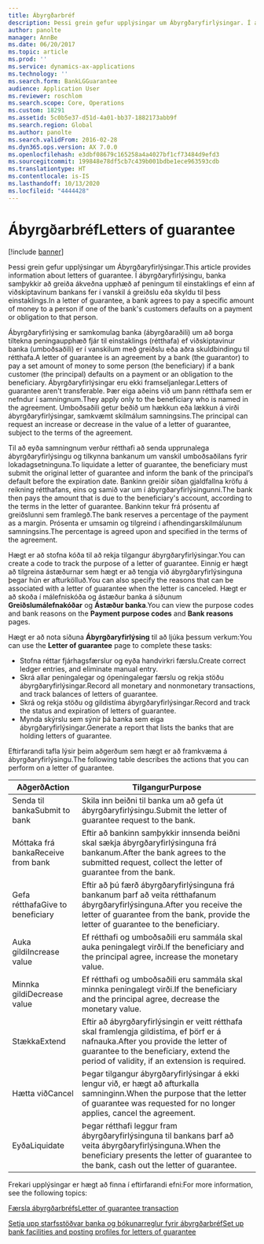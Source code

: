 ```yaml
---
title: Ábyrgðarbréf
description: Þessi grein gefur upplýsingar um Ábyrgðaryfirlýsingar. Í ábyrgðaryfirlýsingu, banka samþykkir að greiða ákveðna upphæð af peningum til einstaklings ef einn af viðskiptavinum bankans fer í vanskil á greiðslu eða skyldu til þess einstaklings.
author: panolte
manager: AnnBe
ms.date: 06/20/2017
ms.topic: article
ms.prod: ''
ms.service: dynamics-ax-applications
ms.technology: ''
ms.search.form: BankLGGuarantee
audience: Application User
ms.reviewer: roschlom
ms.search.scope: Core, Operations
ms.custom: 18291
ms.assetid: 5c0b5e37-d51d-4a01-bb37-1882173abb9f
ms.search.region: Global
ms.author: panolte
ms.search.validFrom: 2016-02-28
ms.dyn365.ops.version: AX 7.0.0
ms.openlocfilehash: e3dbf08679c165258a4a4027bf1cf73484d9efd3
ms.sourcegitcommit: 199848e78df5cb7c439b001bdbe1ece963593cdb
ms.translationtype: HT
ms.contentlocale: is-IS
ms.lasthandoff: 10/13/2020
ms.locfileid: "4444428"
---
```

# <a name="letters-of-guarantee"></a><span data-ttu-id="ca20d-104">Ábyrgðarbréf</span><span class="sxs-lookup"><span data-stu-id="ca20d-104">Letters of guarantee</span></span>

[!include [banner](../includes/banner.md)]

<span data-ttu-id="ca20d-105">Þessi grein gefur upplýsingar um Ábyrgðaryfirlýsingar.</span><span class="sxs-lookup"><span data-stu-id="ca20d-105">This article provides information about letters of guarantee.</span></span> <span data-ttu-id="ca20d-106">Í ábyrgðaryfirlýsingu, banka samþykkir að greiða ákveðna upphæð af peningum til einstaklings ef einn af viðskiptavinum bankans fer í vanskil á greiðslu eða skyldu til þess einstaklings.</span><span class="sxs-lookup"><span data-stu-id="ca20d-106">In a letter of guarantee, a bank agrees to pay a specific amount of money to a person if one of the bank's customers defaults on a payment or obligation to that person.</span></span> 

<span data-ttu-id="ca20d-107">Ábyrgðaryfirlýsing er samkomulag banka (ábyrgðaraðili) um að borga tiltekna peningaupphæð fjár til einstaklings (rétthafa) ef viðskiptavinur banka (umboðsaðili) er í vanskilum með greiðslu eða aðra skuldbindingu til rétthafa.</span><span class="sxs-lookup"><span data-stu-id="ca20d-107">A letter of guarantee is an agreement by a bank (the guarantor) to pay a set amount of money to some person (the beneficiary) if a bank customer (the principal) defaults on a payment or an obligation to the beneficiary.</span></span> <span data-ttu-id="ca20d-108">Ábyrgðaryfirlýsingar eru ekki framseljanlegar.</span><span class="sxs-lookup"><span data-stu-id="ca20d-108">Letters of guarantee aren't transferable.</span></span> <span data-ttu-id="ca20d-109">Þær eiga aðeins við um þann rétthafa sem er nefndur í samningnum.</span><span class="sxs-lookup"><span data-stu-id="ca20d-109">They apply only to the beneficiary who is named in the agreement.</span></span> <span data-ttu-id="ca20d-110">Umboðsaðili getur beðið um hækkun eða lækkun á virði ábyrgðaryfirlýsingar, samkvæmt skilmálum samningsins.</span><span class="sxs-lookup"><span data-stu-id="ca20d-110">The principal can request an increase or decrease in the value of a letter of guarantee, subject to the terms of the agreement.</span></span> 

<span data-ttu-id="ca20d-111">Til að eyða samningnum verður rétthafi að senda upprunalega ábyrgðaryfirlýsingu og tilkynna bankanum um vanskil umboðsaðilans fyrir lokadagsetninguna.</span><span class="sxs-lookup"><span data-stu-id="ca20d-111">To liquidate a letter of guarantee, the beneficiary must submit the original letter of guarantee and inform the bank of the principal’s default before the expiration date.</span></span> <span data-ttu-id="ca20d-112">Bankinn greiðir síðan gjaldfallna kröfu á reikning rétthafans, eins og samið var um í ábyrgðaryfirlýsingunni.</span><span class="sxs-lookup"><span data-stu-id="ca20d-112">The bank then pays the amount that is due to the beneficiary's account, according to the terms in the letter of guarantee.</span></span> <span data-ttu-id="ca20d-113">Bankinn tekur frá prósentu af greiðslunni sem framlegð.</span><span class="sxs-lookup"><span data-stu-id="ca20d-113">The bank reserves a percentage of the payment as a margin.</span></span> <span data-ttu-id="ca20d-114">Prósenta er umsamin og tilgreind í afhendingarskilmálunum samningsins.</span><span class="sxs-lookup"><span data-stu-id="ca20d-114">The percentage is agreed upon and specified in the terms of the agreement.</span></span> 

<span data-ttu-id="ca20d-115">Hægt er að stofna kóða til að rekja tilgangur ábyrgðaryfirlýsingar.</span><span class="sxs-lookup"><span data-stu-id="ca20d-115">You can create a code to track the purpose of a letter of guarantee.</span></span> <span data-ttu-id="ca20d-116">Einnig er hægt að tilgreina ástæðurnar sem hægt er að tengja við ábyrgðaryfirlýsinguna þegar hún er afturkölluð.</span><span class="sxs-lookup"><span data-stu-id="ca20d-116">You can also specify the reasons that can be associated with a letter of guarantee when the letter is canceled.</span></span> <span data-ttu-id="ca20d-117">Hægt er að skoða í málefniskóða og ástæður banka á síðunum **Greiðslumálefnakóðar** og **Ástæður banka**.</span><span class="sxs-lookup"><span data-stu-id="ca20d-117">You can view the purpose codes and bank reasons on the **Payment purpose codes** and **Bank reasons** pages.</span></span> 

<span data-ttu-id="ca20d-118">Hægt er að nota síðuna **Ábyrgðaryfirlýsing** til að ljúka þessum verkum:</span><span class="sxs-lookup"><span data-stu-id="ca20d-118">You can use the **Letter of guarantee** page to complete these tasks:</span></span>

-   <span data-ttu-id="ca20d-119">Stofna réttar fjárhagsfærslur og eyða handvirkri færslu.</span><span class="sxs-lookup"><span data-stu-id="ca20d-119">Create correct ledger entries, and eliminate manual entry.</span></span>
-   <span data-ttu-id="ca20d-120">Skrá allar peningalegar og ópeningalegar færslu og rekja stöðu ábyrgðaryfirlýsingar.</span><span class="sxs-lookup"><span data-stu-id="ca20d-120">Record all monetary and nonmonetary transactions, and track balances of letters of guarantee.</span></span>
-   <span data-ttu-id="ca20d-121">Skrá og rekja stöðu og gildistíma ábyrgðaryfirlýsingar.</span><span class="sxs-lookup"><span data-stu-id="ca20d-121">Record and track the status and expiration of letters of guarantee.</span></span>
-   <span data-ttu-id="ca20d-122">Mynda skýrslu sem sýnir þá banka sem eiga ábyrgðaryfirlýsingar.</span><span class="sxs-lookup"><span data-stu-id="ca20d-122">Generate a report that lists the banks that are holding letters of guarantee.</span></span>

<span data-ttu-id="ca20d-123">Eftirfarandi tafla lýsir þeim aðgerðum sem hægt er að framkvæma á ábyrgðaryfirlýsingu.</span><span class="sxs-lookup"><span data-stu-id="ca20d-123">The following table describes the actions that you can perform on a letter of guarantee.</span></span>

| <span data-ttu-id="ca20d-124">Aðgerð</span><span class="sxs-lookup"><span data-stu-id="ca20d-124">Action</span></span>              | <span data-ttu-id="ca20d-125">Tilgangur</span><span class="sxs-lookup"><span data-stu-id="ca20d-125">Purpose</span></span>                                                                                                                   |
|---------------------|---------------------------------------------------------------------------------------------------------------------------|
| <span data-ttu-id="ca20d-126">Senda til banka</span><span class="sxs-lookup"><span data-stu-id="ca20d-126">Submit to bank</span></span>      | <span data-ttu-id="ca20d-127">Skila inn beiðni til banka um að gefa út ábyrgðaryfirlýsingu.</span><span class="sxs-lookup"><span data-stu-id="ca20d-127">Submit the letter of guarantee request to the bank.</span></span>                                                                       |
| <span data-ttu-id="ca20d-128">Móttaka frá banka</span><span class="sxs-lookup"><span data-stu-id="ca20d-128">Receive from bank</span></span>   | <span data-ttu-id="ca20d-129">Eftir að bankinn samþykkir innsenda beiðni skal sækja ábyrgðaryfirlýsinguna frá bankanum.</span><span class="sxs-lookup"><span data-stu-id="ca20d-129">After the bank agrees to the submitted request, collect the letter of guarantee from the bank.</span></span>                            |
| <span data-ttu-id="ca20d-130">Gefa rétthafa</span><span class="sxs-lookup"><span data-stu-id="ca20d-130">Give to beneficiary</span></span> | <span data-ttu-id="ca20d-131">Eftir að þú færð ábyrgðaryfirlýsinguna frá bankanum þarf að veita rétthafanum ábyrgðaryfirlýsinguna.</span><span class="sxs-lookup"><span data-stu-id="ca20d-131">After you receive the letter of guarantee from the bank, provide the letter of guarantee to the beneficiary.</span></span>              |
| <span data-ttu-id="ca20d-132">Auka gildi</span><span class="sxs-lookup"><span data-stu-id="ca20d-132">Increase value</span></span>      | <span data-ttu-id="ca20d-133">Ef rétthafi og umboðsaðili eru sammála skal auka peningalegt virði.</span><span class="sxs-lookup"><span data-stu-id="ca20d-133">If the beneficiary and the principal agree, increase the monetary value.</span></span>                                                  |
| <span data-ttu-id="ca20d-134">Minnka gildi</span><span class="sxs-lookup"><span data-stu-id="ca20d-134">Decrease value</span></span>      | <span data-ttu-id="ca20d-135">Ef rétthafi og umboðsaðili eru sammála skal minnka peningalegt virði.</span><span class="sxs-lookup"><span data-stu-id="ca20d-135">If the beneficiary and the principal agree, decrease the monetary value.</span></span>                                                  |
| <span data-ttu-id="ca20d-136">Stækka</span><span class="sxs-lookup"><span data-stu-id="ca20d-136">Extend</span></span>              | <span data-ttu-id="ca20d-137">Eftir að ábyrgðaryfirlýsingin er veitt rétthafa skal framlengja gildistíma, ef þörf er á nafnauka.</span><span class="sxs-lookup"><span data-stu-id="ca20d-137">After you provide the letter of guarantee to the beneficiary, extend the period of validity, if an extension is required.</span></span> |
| <span data-ttu-id="ca20d-138">Hætta við</span><span class="sxs-lookup"><span data-stu-id="ca20d-138">Cancel</span></span>              | <span data-ttu-id="ca20d-139">Þegar tilgangur ábyrgðaryfirlýsingar á ekki lengur við, er hægt að afturkalla samninginn.</span><span class="sxs-lookup"><span data-stu-id="ca20d-139">When the purpose that the letter of guarantee was requested for no longer applies, cancel the agreement.</span></span>                  |
| <span data-ttu-id="ca20d-140">Eyða</span><span class="sxs-lookup"><span data-stu-id="ca20d-140">Liquidate</span></span>           | <span data-ttu-id="ca20d-141">Þegar rétthafi leggur fram ábyrgðaryfirlýsinguna til bankans þarf að veita ábyrgðaryfirlýsinguna.</span><span class="sxs-lookup"><span data-stu-id="ca20d-141">When the beneficiary presents the letter of guarantee to the bank, cash out the letter of guarantee.</span></span>                      |


<span data-ttu-id="ca20d-142">Frekari upplýsingar er hægt að finna í eftirfarandi efni:</span><span class="sxs-lookup"><span data-stu-id="ca20d-142">For more information, see the following topics:</span></span>

[<span data-ttu-id="ca20d-143">Færsla ábyrgðarbréfs</span><span class="sxs-lookup"><span data-stu-id="ca20d-143">Letter of guarantee transaction</span></span>](tasks/letter-guarantee-transaction.md)

[<span data-ttu-id="ca20d-144">Setja upp starfsstöðvar banka og bókunarreglur fyrir ábyrgðarbréf</span><span class="sxs-lookup"><span data-stu-id="ca20d-144">Set up bank facilities and posting profiles for letters of guarantee</span></span>](tasks/set-up-bank-facilities-posting-profiles.md)


